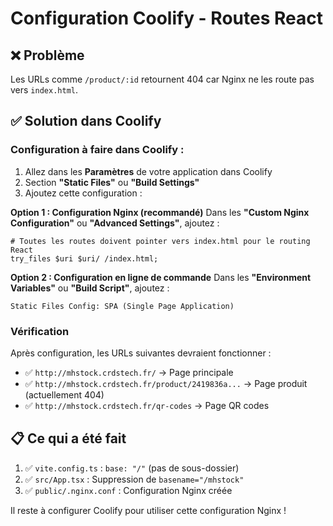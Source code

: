 # Configuration Coolify - Routes React

## ❌ **Problème**
Les URLs comme `/product/:id` retournent 404 car Nginx ne les route pas vers `index.html`.

## ✅ **Solution dans Coolify**

### **Configuration à faire dans Coolify :**

1. Allez dans les **Paramètres** de votre application dans Coolify
2. Section **"Static Files"** ou **"Build Settings"**
3. Ajoutez cette configuration :

**Option 1 : Configuration Nginx (recommandé)**
Dans les **"Custom Nginx Configuration"** ou **"Advanced Settings"**, ajoutez :

```nginx
# Toutes les routes doivent pointer vers index.html pour le routing React
try_files $uri $uri/ /index.html;
```

**Option 2 : Configuration en ligne de commande**
Dans les **"Environment Variables"** ou **"Build Script"**, ajoutez :

```
Static Files Config: SPA (Single Page Application)
```

### **Vérification**

Après configuration, les URLs suivantes devraient fonctionner :
- ✅ `http://mhstock.crdstech.fr/` → Page principale
- ✅ `http://mhstock.crdstech.fr/product/2419836a...` → Page produit (actuellement 404)
- ✅ `http://mhstock.crdstech.fr/qr-codes` → Page QR codes

## 📋 **Ce qui a été fait**

1. ✅ `vite.config.ts` : `base: "/"` (pas de sous-dossier)
2. ✅ `src/App.tsx` : Suppression de `basename="/mhstock"`
3. ✅ `public/.nginx.conf` : Configuration Nginx créée

Il reste à configurer Coolify pour utiliser cette configuration Nginx !
